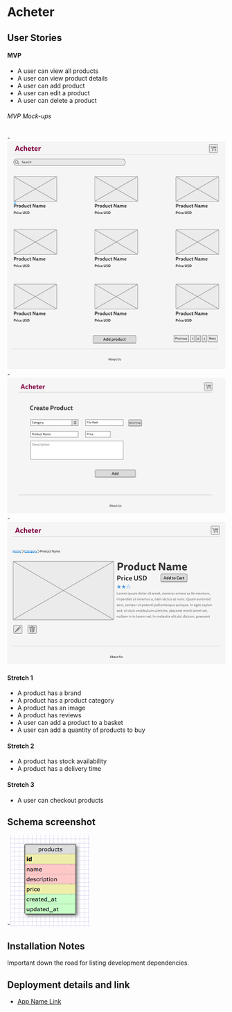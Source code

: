 # Acheter

## User Stories

#### MVP
- A user can view all products
- A user can view product details
- A user can add product
- A user can edit a product
- A user can delete a product

###### MVP Mock-ups
-![Schema](./home.png)
-![Schema](./product_new.png)
-![Schema](./product_detail.png)

#### Stretch 1
- A product has a brand
- A product has a product category
- A product has an image
- A product has reviews
- A user can add a product to a basket
- A user can add a quantity of products to buy

#### Stretch 2
- A product has stock availability
- A product has a delivery time

#### Stretch 3
- A user can checkout products


## Schema screenshot

-![Schema](./schema.png)

## Installation Notes

Important down the road for listing development dependencies.

## Deployment details and link

- [App Name Link](https:yourthing.herokuapp.com)

